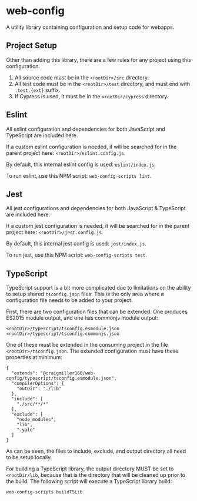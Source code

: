 # web-config

A utility library containing configuration and setup code for webapps.

## Project Setup

Other than adding this library, there are a few rules for any project using this configuration.

1. All source code must be in the `<rootDir>/src` directory.
1. All test code must be in the `<rootDir>/test` directory, and must end with `.test.{ext}` suffix.
1. If Cypress is used, it must be in the `<rootDir/cypress` directory.

## Eslint

All eslint configuration and dependencies for both JavaScript and TypeScript are included here.

If a custom eslint configuration is needed, it will be searched for in the parent project here: `<rootDir>/eslint.config.js`.

By default, this internal eslint config is used: `eslint/index.js`.

To run eslint, use this NPM script: `web-config-scripts lint`.

## Jest

All jest configurations and dependencies for both JavaScript & TypeScript are included here.

If a custom jest configuration is needed, it will be searched for in the parent project here: `<rootDir>/jest.config.js`.

By default, this internal jest config is used: `jest/index.js`.

To run jest, use this NPM script: `web-config-scripts test`.

## TypeScript

TypeScript support is a bit more complicated due to limitations on the ability to setup shared `tsconfig.json` files. This is the only area where a configuration file needs to be added to your project.

First, there are two configuration files that can be extended. One produces ES2015 module output, and one has commonjs module output:
```
<rootDir>/typescript/tsconfig.esmodule.json
<rootDir>/typescript/tsconfig.commonjs.json
```
One of these must be extended in the consuming project in the file `<rootDir>/tsconfig.json`. The extended configuration must have these properties at minimum:
```
{
  "extends": "@craigmiller160/web-config/typescript/tsconfig.esmodule.json",
  "compilerOptions": {
    "outDir": "./lib"
  },
  "include": [
    "./src/**/*"
  ],
  "exclude": [
    "node_modules",
    "lib",
    ".yalc"
  ]
}
```
As can be seen, the files to include, exclude, and output directory all need to be setup locally.

For building a TypeScript library, the output directory MUST be set to `<rootDir/lib`, because that is the directory that will be cleaned up prior to the build. The following script will execute a TypeScript library build:

`web-config-scripts buildTSLib`
